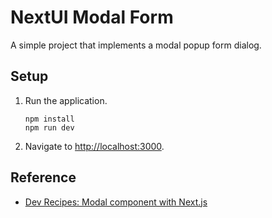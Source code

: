 # NextUI Modal Form

A simple project that implements a modal popup form dialog.

## Setup

1. Run the application.

   ```shell
   npm install
   npm run dev
   ```

1. Navigate to <http://localhost:3000>.

## Reference

* [Dev Recipes: Modal component with Next.js](https://devrecipes.net/modal-component-with-next-js/)
